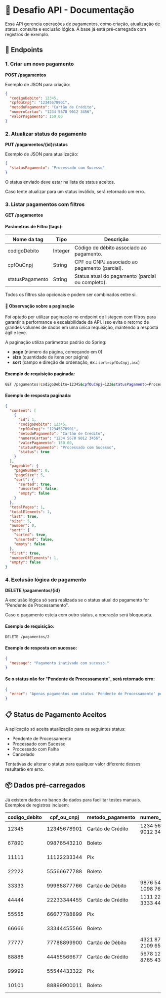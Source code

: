 
# 📄 Desafio API - Documentação

Essa API gerencia operações de pagamentos, como criação, atualização de status, consulta e exclusão lógica.
A base já está pré-carregada com registros de exemplo.

## 📂 Endpoints

### 1. Criar um novo pagamento
**POST /pagamentos**

Exemplo de JSON para criação:

```json
{
  "codigoDebito": 12345,
  "cpfOuCnpj": "12345678901",
  "metodoPagamento": "Cartão de Crédito",
  "numeroCartao": "1234 5678 9012 3456",
  "valorPagamento": 150.00
}
```

### 2. Atualizar status do pagamento
**PUT /pagamentos/{id}/status**

Exemplo de JSON para atualização:

```json
{
  "statusPagamento": "Processado com Sucesso"
}
```

O status enviado deve estar na lista de status aceitos.

Caso tente atualizar para um status inválido, será retornado um erro.

### 3. Listar pagamentos com filtros
**GET /pagamentos**

#### Parâmetros de Filtro (tags):

| Nome da tag      | Tipo   | Descrição                                                                |
|------------------|--------|--------------------------------------------------------------------------|
| codigoDebito     | Integer| Código de débito associado ao pagamento.                                 |
| cpfOuCnpj        | String | CPF ou CNPJ associado ao pagamento (parcial).                            |
| statusPagamento  | String | Status atual do pagamento (parcial ou completo).                        |

Todos os filtros são opcionais e podem ser combinados entre si.

#### 🎯 Observação sobre a paginação

Foi optado por utilizar paginação no endpoint de listagem com filtros para garantir a performance e escalabilidade da API.
Isso evita o retorno de grandes volumes de dados em uma única requisição, mantendo a resposta ágil e leve.

A paginação utiliza parâmetros padrão do Spring:

- **page** (número da página, começando em 0)
- **size** (quantidade de itens por página)
- **sort** (campo e direção de ordenação, ex.: `sort=cpfOuCnpj,asc`)

#### Exemplo de requisição paginada:

```bash
GET /pagamentos?codigoDebito=12345&cpfOuCnpj=123&statusPagamento=Processado&page=0&size=5&sort=valorPagamento,desc
```

#### Exemplo de resposta paginada:

```json
{
  "content": [
    {
      "id": 1,
      "codigoDebito": 12345,
      "cpfOuCnpj": "12345678901",
      "metodoPagamento": "Cartão de Crédito",
      "numeroCartao": "1234 5678 9012 3456",
      "valorPagamento": 150.00,
      "statusPagamento": "Processado com Sucesso",
      "status": true
    }
  ],
  "pageable": {
    "pageNumber": 0,
    "pageSize": 5,
    "sort": {
      "sorted": true,
      "unsorted": false,
      "empty": false
    }
  },
  "totalPages": 1,
  "totalElements": 1,
  "last": true,
  "size": 5,
  "number": 0,
  "sort": {
    "sorted": true,
    "unsorted": false,
    "empty": false
  },
  "first": true,
  "numberOfElements": 1,
  "empty": false
}
```

### 4. Exclusão lógica de pagamento
**DELETE /pagamentos/{id}**

A exclusão lógica só será realizada se o status atual do pagamento for "Pendente de Processamento".

Caso o pagamento esteja com outro status, a operação será bloqueada.

#### Exemplo de requisição:

```bash
DELETE /pagamentos/2
```

#### Exemplo de resposta em sucesso:

```json
{
  "message": "Pagamento inativado com sucesso."
}
```

#### Se o status não for "Pendente de Processamento", será retornado erro:

```json
{
  "error": "Apenas pagamentos com status 'Pendente de Processamento' podem ser inativados."
}
```

## 📋 Status de Pagamento Aceitos

A aplicação só aceita atualização para os seguintes status:

- Pendente de Processamento
- Processado com Sucesso
- Processado com Falha
- Cancelado

Tentativas de alterar o status para qualquer valor diferente desses resultarão em erro.

## 📦 Dados pré-carregados

Já existem dados no banco de dados para facilitar testes manuais. Exemplos de registros incluem:

| codigo_debito | cpf_ou_cnpj   | metodo_pagamento | numero_cartao          | valor_pagamento | status_pagamento        | status |
|---------------|---------------|------------------|------------------------|-----------------|-------------------------|--------|
| 12345         | 12345678901   | Cartão de Crédito| 1234 5678 9012 3456    | 150.00          | Processado com Sucesso  | true   |
| 67890         | 09876543210   | Boleto           |                        | 250.00          | Pendente de Processamento| true   |
| 11111         | 11122233344   | Pix              |                        | 300.00          | Processado com Sucesso  | true   |
| 22222         | 55566677788   | Boleto           |                        | 120.50          | Processado com Falha    | true   |
| 33333         | 99988877766   | Cartão de Débito | 9876 5432 1098 7654    | 450.00          | Pendente de Processamento| true   |
| 44444         | 22233344455   | Cartão de Crédito| 1111 2222 3333 4444    | 75.25           | Processado com Sucesso  | true   |
| 55555         | 66677788899   | Pix              |                        | 89.90           | Pendente de Processamento| true   |
| 66666         | 33344455566   | Boleto           |                        | 520.00          | Processado com Sucesso  | true   |
| 77777         | 77788899900   | Cartão de Débito | 4321 8765 2109 6543    | 180.75          | Processado com Falha    | true   |
| 88888         | 44455566677   | Cartão de Crédito| 5678 1234 8765 4321    | 999.99          | Pendente de Processamento| true   |
| 99999         | 55544433322   | Pix              |                        | 210.00          | Processado com Falha    | true   |
| 10101         | 88899900011   | Boleto           |                        | 310.40          | Processado com Sucesso  | true   |

